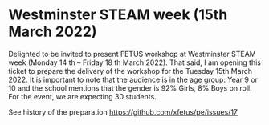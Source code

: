 # Westminster STEAM week (15th March 2022)

Delighted to be invited to present FETUS workshop at Westminster STEAM week (Monday 14 th – Friday 18 th March 2022). That said, I am opening this ticket to prepare the delivery of the workshop for the Tuesday 15th March 2022. It is important to note that the audience is in the age group: Year 9 or 10 and the school mentions that the gender is 92% Girls, 8% Boys on roll. For the event, we are expecting 30 students.

See history of the preparation https://github.com/xfetus/pe/issues/17



